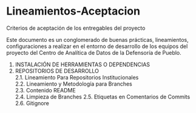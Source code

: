 # Lineamientos-Aceptacion
Criterios de aceptación de los entregables del proyecto

Este documento es un conglomerado de buenas prácticas, lineamientos, configuraciones a realizar en el entorno de desarrollo de los equipos del proyecto del Centro de Analítica de Datos de la Defensoría de Pueblo.

1. INSTALACIÓN DE HERRAMIENTAS O DEPENDENCIAS  
2. REPOSITORIOS DE DESARROLLO  
2.1.	Lineamiento Para Repositorios Institucionales  
2.2.	Lineamiento y Metodología para Branches  
2.3.	Contenido README  
2.4.	Limpieza de Branches
2.5.	Etiquetas en Comentarios de Commits  
2.6.	Gitignore  
 

